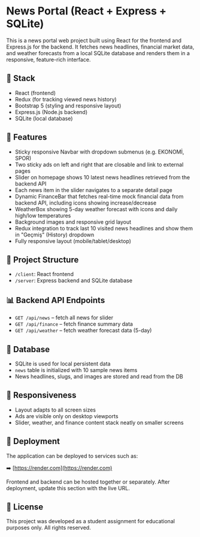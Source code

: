 # News Portal (React + Express + SQLite)

This is a news portal web project built using React for the frontend and Express.js for the backend. It fetches news headlines, financial market data, and weather forecasts from a local SQLite database and renders them in a responsive, feature-rich interface.

## 🧠 Stack

* React (frontend)
* Redux (for tracking viewed news history)
* Bootstrap 5 (styling and responsive layout)
* Express.js (Node.js backend)
* SQLite (local database)

## 🚀 Features

* Sticky responsive Navbar with dropdown submenus (e.g. EKONOMİ, SPOR)
* Two sticky ads on left and right that are closable and link to external pages
* Slider on homepage shows 10 latest news headlines retrieved from the backend API
* Each news item in the slider navigates to a separate detail page
* Dynamic FinanceBar that fetches real-time mock financial data from backend API, including icons showing increase/decrease
* WeatherBox showing 5-day weather forecast with icons and daily high/low temperatures
* Background images and responsive grid layout
* Redux integration to track last 10 visited news headlines and show them in "Geçmiş" (History) dropdown
* Fully responsive layout (mobile/tablet/desktop)

## 📂 Project Structure

* `/client`: React frontend
* `/server`: Express backend and SQLite database

## 📊 Backend API Endpoints

* `GET /api/news` – fetch all news for slider
* `GET /api/finance` – fetch finance summary data
* `GET /api/weather` – fetch weather forecast data (5-day)

## 💾 Database

* SQLite is used for local persistent data
* `news` table is initialized with 10 sample news items
* News headlines, slugs, and images are stored and read from the DB

## 🧪 Responsiveness

* Layout adapts to all screen sizes
* Ads are visible only on desktop viewports
* Slider, weather, and finance content stack neatly on smaller screens

## 🧾 Deployment

The application can be deployed to services such as:

➡️ [https://render.com](https://render.com)

Frontend and backend can be hosted together or separately. After deployment, update this section with the live URL.

## 📄 License

This project was developed as a student assignment for educational purposes only. All rights reserved.

